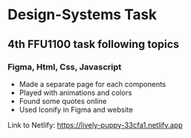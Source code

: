# Design-Systems Task
## 4th FFU1100 task following topics

### Figma, Html, Css, Javascript
* Made a separate page for each components
* Played with animations and colors
* Found some quotes online
* Used Iconify in Figma and website

Link to Netlify:
https://lively-puppy-33cfa1.netlify.app
